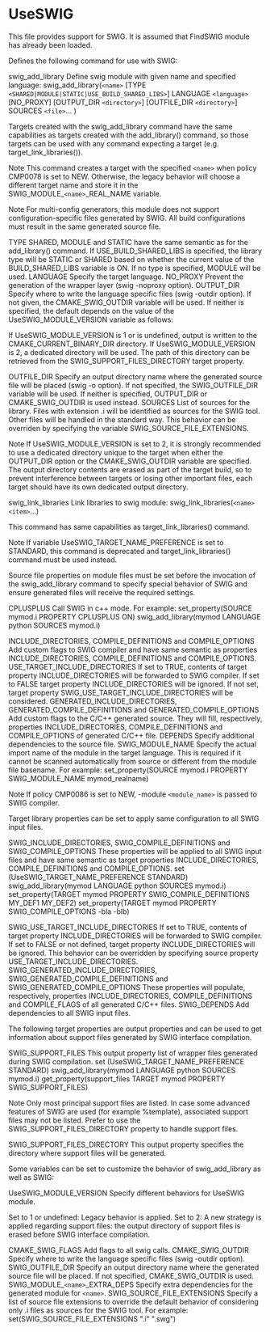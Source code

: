   

# UseSWIG  
This file provides support for SWIG. It is assumed that FindSWIG
module has already been loaded.  

Defines the following command for use with SWIG:  



swig_add_library
Define swig module with given name and specified language:
swig_add_library(```<name>```
                 [TYPE ```<SHARED|MODULE|STATIC|USE_BUILD_SHARED_LIBS>```]
                 LANGUAGE ```<language>```
                 [NO_PROXY]
                 [OUTPUT_DIR ```<directory>```]
                 [OUTFILE_DIR ```<directory>```]
                 SOURCES ```<file>```...
                )


Targets created with the swig_add_library command have the same
capabilities as targets created with the add_library() command, so
those targets can be used with any command expecting a target (e.g.
target_link_libraries()).

Note
This command creates a target with the specified ```<name>``` when
policy CMP0078 is set to NEW.  Otherwise, the legacy
behavior will choose a different target name and store it in the
SWIG_MODULE_```<name>```_REAL_NAME variable.


Note
For multi-config generators, this module does not support
configuration-specific files generated by SWIG. All build
configurations must result in the same generated source file.


TYPE
SHARED, MODULE and STATIC have the same semantic as for the
add_library() command. If USE_BUILD_SHARED_LIBS is specified,
the library type will be STATIC or SHARED based on whether the
current value of the BUILD_SHARED_LIBS variable is ON. If
no type is specified, MODULE will be used.
LANGUAGE
Specify the target language.
NO_PROXY
Prevent the generation of the wrapper layer (swig -noproxy option).
OUTPUT_DIR
Specify where to write the language specific files (swig -outdir
option). If not given, the CMAKE_SWIG_OUTDIR variable will be used.
If neither is specified, the default depends on the value of the
UseSWIG_MODULE_VERSION variable as follows:

If UseSWIG_MODULE_VERSION is 1 or is undefined, output is written to
the CMAKE_CURRENT_BINARY_DIR directory.
If UseSWIG_MODULE_VERSION is 2, a dedicated directory will be used.
The path of this directory can be retrieved from the
SWIG_SUPPORT_FILES_DIRECTORY target property.


OUTFILE_DIR
Specify an output directory name where the generated source file will be
placed (swig -o option). If not specified, the SWIG_OUTFILE_DIR variable
will be used. If neither is specified, OUTPUT_DIR or
CMAKE_SWIG_OUTDIR is used instead.
SOURCES
List of sources for the library. Files with extension .i will be
identified as sources for the SWIG tool. Other files will be handled in
the standard way. This behavior can be overriden by specifying the variable
SWIG_SOURCE_FILE_EXTENSIONS.


Note
If UseSWIG_MODULE_VERSION is set to 2, it is strongly recommended
to use a dedicated directory unique to the target when either the
OUTPUT_DIR option or the CMAKE_SWIG_OUTDIR variable are specified.
The output directory contents are erased as part of the target build, so
to prevent interference between targets or losing other important files,
each target should have its own dedicated output directory.

  



swig_link_libraries
Link libraries to swig module:
swig_link_libraries(```<name>``` ```<item>```...)


This command has same capabilities as target_link_libraries()
command.

Note
If variable UseSWIG_TARGET_NAME_PREFERENCE is set to STANDARD, this
command is deprecated and target_link_libraries() command must be
used instead.

  

Source file properties on module files must be set before the invocation
of the swig_add_library command to specify special behavior of SWIG and
ensure generated files will receive the required settings.  


CPLUSPLUS
Call SWIG in c++ mode.  For example:
set_property(SOURCE mymod.i PROPERTY CPLUSPLUS ON)
swig_add_library(mymod LANGUAGE python SOURCES mymod.i)



INCLUDE_DIRECTORIES, COMPILE_DEFINITIONS and COMPILE_OPTIONS
Add custom flags to SWIG compiler and have same semantic as properties
INCLUDE_DIRECTORIES, COMPILE_DEFINITIONS and
COMPILE_OPTIONS.
USE_TARGET_INCLUDE_DIRECTORIES
If set to TRUE, contents of target property
INCLUDE_DIRECTORIES will be forwarded to SWIG compiler.
If set to FALSE target property INCLUDE_DIRECTORIES will be
ignored. If not set, target property SWIG_USE_TARGET_INCLUDE_DIRECTORIES
will be considered.
GENERATED_INCLUDE_DIRECTORIES, GENERATED_COMPILE_DEFINITIONS and GENERATED_COMPILE_OPTIONS
Add custom flags to the C/C++ generated source. They will fill, respectively,
properties INCLUDE_DIRECTORIES, COMPILE_DEFINITIONS and
COMPILE_OPTIONS of generated C/C++ file.
DEPENDS
Specify additional dependencies to the source file.
SWIG_MODULE_NAME
Specify the actual import name of the module in the target language.
This is required if it cannot be scanned automatically from source
or different from the module file basename.  For example:
set_property(SOURCE mymod.i PROPERTY SWIG_MODULE_NAME mymod_realname)



Note
If policy CMP0086 is set to NEW, -module ```<module_name>```
is passed to SWIG compiler.


  

Target library properties can be set to apply same configuration to all SWIG
input files.  


SWIG_INCLUDE_DIRECTORIES, SWIG_COMPILE_DEFINITIONS and SWIG_COMPILE_OPTIONS
These properties will be applied to all SWIG input files and have same
semantic as target properties INCLUDE_DIRECTORIES,
COMPILE_DEFINITIONS and COMPILE_OPTIONS.
set (UseSWIG_TARGET_NAME_PREFERENCE STANDARD)
swig_add_library(mymod LANGUAGE python SOURCES mymod.i)
set_property(TARGET mymod PROPERTY SWIG_COMPILE_DEFINITIONS MY_DEF1 MY_DEF2)
set_property(TARGET mymod PROPERTY SWIG_COMPILE_OPTIONS -bla -blb)



SWIG_USE_TARGET_INCLUDE_DIRECTORIES
If set to TRUE, contents of target property
INCLUDE_DIRECTORIES will be forwarded to SWIG compiler.
If set to FALSE or not defined, target property
INCLUDE_DIRECTORIES will be ignored. This behavior can be
overridden by specifying source property USE_TARGET_INCLUDE_DIRECTORIES.
SWIG_GENERATED_INCLUDE_DIRECTORIES, SWIG_GENERATED_COMPILE_DEFINITIONS and SWIG_GENERATED_COMPILE_OPTIONS
These properties will populate, respectively, properties
INCLUDE_DIRECTORIES, COMPILE_DEFINITIONS and
COMPILE_FLAGS of all generated C/C++ files.
SWIG_DEPENDS
Add dependencies to all SWIG input files.
  

The following target properties are output properties and can be used to get
information about support files generated by SWIG interface compilation.  


SWIG_SUPPORT_FILES
This output property list of wrapper files generated during SWIG compilation.
set (UseSWIG_TARGET_NAME_PREFERENCE STANDARD)
swig_add_library(mymod LANGUAGE python SOURCES mymod.i)
get_property(support_files TARGET mymod PROPERTY SWIG_SUPPORT_FILES)



Note
Only most principal support files are listed. In case some advanced
features of SWIG are used (for example %template), associated
support files may not be listed. Prefer to use the
SWIG_SUPPORT_FILES_DIRECTORY property to handle support files.


SWIG_SUPPORT_FILES_DIRECTORY
This output property specifies the directory where support files will be
generated.
  

Some variables can be set to customize the behavior of swig_add_library
as well as SWIG:  


UseSWIG_MODULE_VERSION
Specify different behaviors for UseSWIG module.

Set to 1 or undefined: Legacy behavior is applied.
Set to 2: A new strategy is applied regarding support files: the output
directory of support files is erased before SWIG interface compilation.


CMAKE_SWIG_FLAGS
Add flags to all swig calls.
CMAKE_SWIG_OUTDIR
Specify where to write the language specific files (swig -outdir option).
SWIG_OUTFILE_DIR
Specify an output directory name where the generated source file will be
placed.  If not specified, CMAKE_SWIG_OUTDIR is used.
SWIG_MODULE_```<name>```_EXTRA_DEPS
Specify extra dependencies for the generated module for ```<name>```.
SWIG_SOURCE_FILE_EXTENSIONS
Specify a list of source file extensions to override the default
behavior of considering only .i files as sources for the SWIG
tool. For example:
set(SWIG_SOURCE_FILE_EXTENSIONS ".i" ".swg")



  

